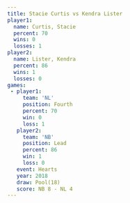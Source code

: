 ```yaml
---
title: Stacie Curtis vs Kendra Lister
player1:              
  name: Curtis, Stacie
  percent: 70         
  wins: 0             
  losses: 1           
player2:              
  name: Lister, Kendra
  percent: 86         
  wins: 1             
  losses: 0           
games:
 - player1:          
     team: 'NL'      
     position: Fourth
     percent: 70     
     win: 0          
     loss: 1         
   player2:        
     team: 'NB'    
     position: Lead
     percent: 86   
     win: 1        
     loss: 0       
   event: Hearts     
   year: 2018        
   draw: Pool(18)    
   score: NB 8 - NL 4
---
```

